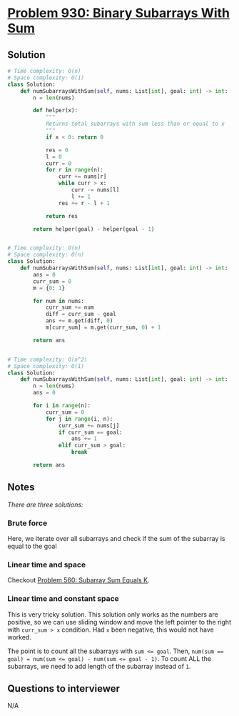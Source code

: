 # [Problem 930: Binary Subarrays With Sum](https://leetcode.com/problems/binary-subarrays-with-sum/)

## Solution

```py
# Time complexity: O(n)
# Space complexity: O(1)
class Solution:
    def numSubarraysWithSum(self, nums: List[int], goal: int) -> int:
        n = len(nums)

        def helper(x):
            """
            Returns total subarrays with sum less than or equal to x
            """
            if x < 0: return 0

            res = 0
            l = 0
            curr = 0
            for r in range(n):
                curr += nums[r]
                while curr > x:
                    curr -= nums[l]
                    l += 1
                res += r - l + 1

            return res

        return helper(goal) - helper(goal - 1)


# Time complexity: O(n)
# Space complexity: O(n)
class Solution:
    def numSubarraysWithSum(self, nums: List[int], goal: int) -> int:
        ans = 0
        curr_sum = 0
        m = {0: 1}

        for num in nums:
            curr_sum += num
            diff = curr_sum - goal
            ans += m.get(diff, 0)
            m[curr_sum] = m.get(curr_sum, 0) + 1

        return ans


# Time complexity: O(n^2)
# Space complexity: O(1)
class Solution:
    def numSubarraysWithSum(self, nums: List[int], goal: int) -> int:
        n = len(nums)
        ans = 0

        for i in range(n):
            curr_sum = 0
            for j in range(i, n):
                curr_sum += nums[j]
                if curr_sum == goal:
                    ans += 1
                elif curr_sum > goal:
                    break

        return ans
```

## Notes

_There are three solutions:_

### Brute force

Here, we iterate over all subarrays and check if the sum of the subarray is equal to the goal

### Linear time and space

Checkout [Problem 560: Subarray Sum Equals K](https://leetcode.com/problems/subarray-sum-equals-k/).

### Linear time and constant space

This is very tricky solution. This solution only works as the numbers are positive, so we can use sliding window and move the left pointer to the right with `curr_sum > x` condition. Had `x` been negative, this would not have worked.

The point is to count all the subarrays with `sum <= goal`. Then, `num(sum == goal) = num(sum <= goal) - num(sum <= goal - 1)`. To count ALL the subarrays, we need to add length of the subarray instead of `1`.

## Questions to interviewer

N/A

